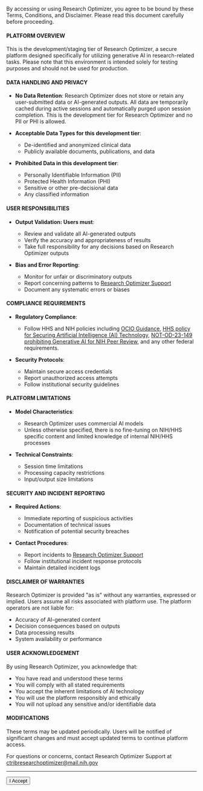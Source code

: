 By accessing or using Research Optimizer, you agree to be bound by these Terms, Conditions, and Disclaimer. Please read this document carefully before proceeding.

#### PLATFORM OVERVIEW

This is the development/staging tier of Research Optimizer, a secure platform designed specifically for utilizing generative AI in research-related tasks. Please note that this environment is intended solely for testing purposes and should not be used for production.

#### DATA HANDLING AND PRIVACY

- **No Data Retention**: Research Optimizer does not store or retain any user-submitted data or AI-generated outputs. All data are temporarily cached during active sessions and automatically purged upon session completion. This is the development tier for Research Optimizer and no PII or PHI is allowed.

- **Acceptable Data Types for this development tier**:
  - De-identified and anonymized clinical data
  - Publicly available documents, publications, and data

- **Prohibited Data in this development tier**:
  - Personally Identifiable Information (PII)
  - Protected Health Information (PHI)
  - Sensitive or other pre-decisional data
  - Any classified information

#### USER RESPONSIBILITIES

- **Output Validation: Users must**:
  - Review and validate all AI-generated outputs
  - Verify the accuracy and appropriateness of results
  - Take full responsibility for any decisions based on Research Optimizer outputs

- **Bias and Error Reporting**:
  - Monitor for unfair or discriminatory outputs
  - Report concerning patterns to [Research Optimizer Support](mailto:ctribresearchoptimizer@mail.nih.gov)
  - Document any systematic errors or biases

#### COMPLIANCE REQUIREMENTS

- **Regulatory Compliance**:
  - Follow HHS and NIH policies including [OCIO Guidance](https://wiki.ocio.nih.gov/wiki/index.php/NIH_Artificial_Intelligence_(AI)_Cybersecurity_Guidance), [HHS policy for Securing Artificial Intelligence (AI) Technology](https://intranet.hhs.gov/policy/hhs-policy-securing-artificial-intelligence-technology), [NOT-OD-23-149 prohibiting Generative AI for NIH Peer Review](https://grants.nih.gov/grants/guide/notice-files/NOT-OD-23-149.html), and any other federal requirements.

- **Security Protocols**:
  - Maintain secure access credentials
  - Report unauthorized access attempts
  - Follow institutional security guidelines

#### PLATFORM LIMITATIONS

- **Model Characteristics**:
  - Research Optimizer uses commercial AI models
  - Unless otherwise specified, there is no fine-tuning on NIH/HHS specific content and limited knowledge of internal NIH/HHS processes

- **Technical Constraints**:
  - Session time limitations
  - Processing capacity restrictions
  - Input/output size limitations

#### SECURITY AND INCIDENT REPORTING

- **Required Actions**:
  - Immediate reporting of suspicious activities
  - Documentation of technical issues
  - Notification of potential security breaches

- **Contact Procedures**:
  - Report incidents to [Research Optimizer Support](mailto:ctribresearchoptimizer@mail.nih.gov)
  - Follow institutional incident response protocols
  - Maintain detailed incident logs

#### DISCLAIMER OF WARRANTIES

Research Optimizer is provided "as is" without any warranties, expressed or implied. Users assume all risks associated with platform use. The platform operators are not liable for:

- Accuracy of AI-generated content
- Decision consequences based on outputs
- Data processing results
- System availability or performance

#### USER ACKNOWLEDGEMENT

By using Research Optimizer, you acknowledge that:

- You have read and understood these terms
- You will comply with all stated requirements
- You accept the inherent limitations of AI technology
- You will use the platform responsibly and ethically
- You will not upload any sensitive and/or identifiable data

#### MODIFICATIONS

These terms may be updated periodically. Users will be notified of significant changes and must accept updated terms to continue platform access.

For questions or concerns, contact Research Optimizer Support at [ctribresearchoptimizer@mail.nih.gov](mailto:ctribresearchoptimizer@mail.nih.gov)

---

<div class="text-center mt-3 ">
    <button type="submit" name="accept" class="btn btn-primary">I Accept</button>
</div>